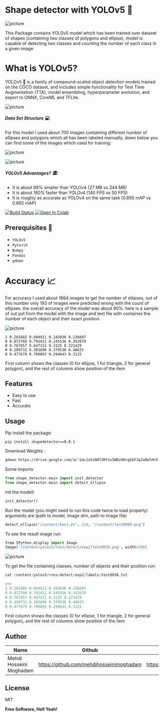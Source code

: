 # Shape detector with YOLOv5 🚀
![picture](https://drive.google.com/uc?export=view&id=1Z3YlmPgvOyqIMxXjt7ZQeCKY8PXbEuHV)

This Package contains YOLOv5 model which has been trained over dataset of shapes (containing two classes of polygons and ellipse), model is capable of detecting two classes and counting the number of each class in a given image


# What is YOLOv5?
YOLOv5 🚀 is a family of compound-scaled object detection models trained on the COCO dataset, and includes simple functionality for Test Time Augmentation (TTA), model ensembling, hyperparameter evolution, and export to ONNX, CoreML and TFLite.


![picture](https://drive.google.com/uc?export=view&id=15iAZ1TwkVwnDpwCd_ZVIAY4WpEZj6I-R)


##### Data Set Structure 💻:

For this model I used about 700 images containing different number of ellipses and polygons which all has been labeled manually, down below you can find some of the images which used for training:

![picture](https://drive.google.com/uc?export=view&id=1l9PpEuQAuI_0gKCBO0ogPFnp2RU_iFtT)

![picture](https://drive.google.com/uc?export=view&id=1Pgxxnn9DyEL8jhw6Uvb-cyiOLnyfav7b)
##### YOLOv5 Advantages? 🏛️:
- It is about 88% smaller than YOLOv4 (27 MB vs 244 MB)
- It is about 180% faster than YOLOv4 (140 FPS vs 50 FPS)
- It is roughly as accurate as YOLOv4 on the same task (0.895 mAP vs 0.892 mAP)




[![Build Status](https://travis-ci.org/joemccann/dillinger.svg?branch=master)](https://travis-ci.org/joemccann/dillinger)
[![Open In Colab](https://colab.research.google.com/assets/colab-badge.svg)](https://github.com/mehdihosseinimoghadam/YOLOv5-Shape-Detector/blob/main/shapedetector.ipynb)





Prerequisites 🧰
-------------
- `YOLOv5` 
- `Pytorch`
- `Numpy`
- `Pandas`
- `gdown`



# Accuracy 📈
For accuracy I used about 1864 images to get the number of ellipses, out of this number only 193 of images were predicted wrong with the count of ellipses.
the overall accuracy of the model was about 90%.
here is a sample of out put from the model with the image and text file with containes the number of each object and their exact position.

![picture](https://drive.google.com/uc?export=view&id=10g8gQa9LMBDRMZXLjkaNwJyAKRXWAKQA)
```
2 0.283482 0.604911 0.183036 0.236607
0 0.872768 0.792411 0.245536 0.352679
0 0.767857 0.647321 0.3125 0.321429
0 0.189732 0.381696 0.370536 0.40625
0 0.477679 0.700893 0.294643 0.3125
```

First column shows the classes (0 for ellipse, 1 for triangle, 2 for general polygon), and the rest of columns show position of the item



## Features

- Easy to use
- Fast
- Accurate

## Usage

Pip install the package:
```
pip install shapedetector==0.0.1
```
Download Weights :

```sh
gdown https://drive.google.com/uc?id=1nXiNOfZRfovIWDz00rgSbFJp2a0mlHrX
```

Some Imports
```py
from shape_detector.main import init_detector 
from shape_detector.main import detect_ellipse
```

init the modell:

```py
init_detector()
```
Run the model (you might need to run this code twice to load properly)
arguments are (path to model, image dim, path to image file)

```py
detect_ellipse("/content/best.pt", 224, "/content/test0099.png")
```

To see the result image run:

```py
from IPython.display import Image
Image('/content/yolov5/runs/detect/exp2/test0036.png', width=500)
```
![picture](https://drive.google.com/uc?export=view&id=10g8gQa9LMBDRMZXLjkaNwJyAKRXWAKQA)

To get the file containing classes, number of objects and their position run:

```py
cat /content/yolov5/runs/detect/exp2/labels/test0036.txt

>>>
2 0.283482 0.604911 0.183036 0.236607
0 0.872768 0.792411 0.245536 0.352679
0 0.767857 0.647321 0.3125 0.321429
0 0.189732 0.381696 0.370536 0.40625
0 0.477679 0.700893 0.294643 0.3125
```
First column shows the classes (0 for ellipse, 1 for triangle, 2 for general polygon), and the rest of columns show position of the item


## Author

| Name | Github | Home Page |
| ------ | ------ | ------|
| Mehdi Hosseini Moghadam | https://github.com/mehdihosseinimoghadam |https://mehdihosseinimoghadam.github.io/|


## License

MIT

**Free Software, Hell Yeah!**


